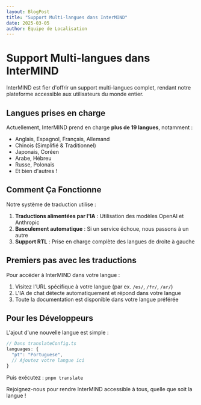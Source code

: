 ```yaml
---
layout: BlogPost
title: "Support Multi-langues dans InterMIND"
date: 2025-03-05
author: Équipe de Localisation
---
```


# Support Multi-langues dans InterMIND

InterMIND est fier d'offrir un support multi-langues complet, rendant notre plateforme accessible aux utilisateurs du monde entier.

<!--more-->

## Langues prises en charge

Actuellement, InterMIND prend en charge **plus de 19 langues**, notamment :

- Anglais, Espagnol, Français, Allemand
- Chinois (Simplifié & Traditionnel)
- Japonais, Coréen
- Arabe, Hébreu
- Russe, Polonais
- Et bien d'autres !

## Comment Ça Fonctionne

Notre système de traduction utilise :

1. **Traductions alimentées par l'IA** : Utilisation des modèles OpenAI et Anthropic
2. **Basculement automatique** : Si un service échoue, nous passons à un autre
3. **Support RTL** : Prise en charge complète des langues de droite à gauche

## Premiers pas avec les traductions

Pour accéder à InterMIND dans votre langue :

1. Visitez l'URL spécifique à votre langue (par ex. `/es/`, `/fr/`, `/ar/`)
2. L'IA de chat détecte automatiquement et répond dans votre langue
3. Toute la documentation est disponible dans votre langue préférée

## Pour les Développeurs

L'ajout d'une nouvelle langue est simple :

```javascript
// Dans translateConfig.ts
languages: {
  "pt": "Portuguese",
  // Ajoutez votre langue ici
}
```

Puis exécutez : `pnpm translate`

Rejoignez-nous pour rendre InterMIND accessible à tous, quelle que soit la langue !